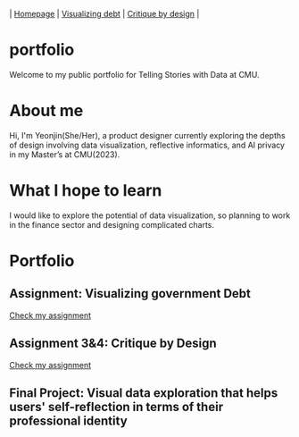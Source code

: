 | [Homepage](https://yeonjin-park.github.io/portfolio/) | [Visualizing debt](/dataviz2.md) | [Critique by design](/dataviz3.md) |
# portfolio
Welcome to my public portfolio for Telling Stories with Data at CMU. 

# About me 
Hi, I'm Yeonjin(She/Her), a product designer currently exploring the depths of design involving data visualization, reflective informatics, and AI privacy in my Master’s at CMU(2023). 

# What I hope to learn 
I would like to explore the potential of data visualization, so planning to work in the finance sector and designing complicated charts. 

# Portfolio
## Assignment: Visualizing government Debt
[Check my assignment](/dataviz2.md)

## Assignment 3&4: Critique by Design
[Check my assignment](/dataviz3.md)

## Final Project: Visual data exploration that helps users' self-reflection in terms of their professional identity 
